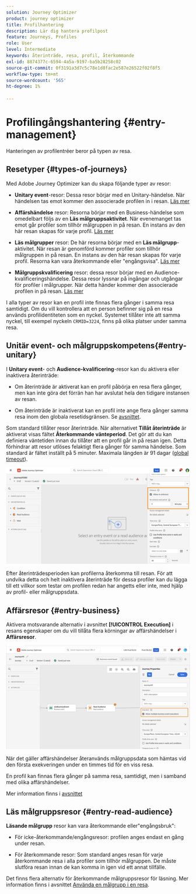 ```yaml
---
solution: Journey Optimizer
product: journey optimizer
title: Profilhantering
description: Lär dig hantera profilpost
feature: Journeys, Profiles
role: User
level: Intermediate
keywords: återinträde, resa, profil, återkommande
exl-id: 8874377c-6594-4a5a-9197-ba5b28258c02
source-git-commit: 0f3191a3d7c5c78e1d8fac2e587e26522f02f8f5
workflow-type: tm+mt
source-wordcount: '565'
ht-degree: 1%

---
```



# Profilingångshantering {#entry-management}

Hanteringen av profilentréer beror på typen av resa.

## Resetyper {#types-of-journeys}

Med Adobe Journey Optimizer kan du skapa följande typer av resor:

* **Unitary event**-resor: Dessa resor börjar med en Unitary-händelse. När händelsen tas emot kommer den associerade profilen in i resan. [Läs mer](#entry-unitary)

* **Affärshändelse** resor: Resorna börjar med en Business-händelse som omedelbart följs av en **Läs målgruppsaktivitet**. När evenemanget tas emot går profiler som tillhör målgruppen in på resan. En instans av den här resan skapas för varje profil. [Läs mer](#entry-business)

* **Läs målgrupper** resor: De här resorna börjar med en **Läs målgrupp**-aktivitet. När resan är genomförd kommer profiler som tillhör målgruppen in på resan. En instans av den här resan skapas för varje profil. Resorna kan vara återkommande eller &quot;engångsvisa&quot;. [Läs mer](#entry-read-audience)

* **Målgruppskvalificering** resor: dessa resor börjar med en Audience-kvalificeringshändelse. Dessa resor lyssnar på ingångar och utgångar för profiler i målgrupper. När detta händer kommer den associerade profilen in på resan. [Läs mer](#entry-unitary)

I alla typer av resor kan en profil inte finnas flera gånger i samma resa samtidigt. Om du vill kontrollera att en person befinner sig på en resa används profilidentiteten som en nyckel. Systemet tillåter inte att samma nyckel, till exempel nyckeln `CRMID=3224`, finns på olika platser under samma resa.

## Unitär event- och målgruppskompetens{#entry-unitary}

I **Unitary event**- och **Audience-kvalificering**-resor kan du aktivera eller inaktivera återinträde:

* Om återinträde är aktiverat kan en profil påbörja en resa flera gånger, men kan inte göra det förrän han har avslutat hela den tidigare instansen av resan.

* Om återinträde är inaktiverat kan en profil inte ange flera gånger samma resa inom den globala resetidsgränsen. Se [avsnittet](../building-journeys/journey-properties.md#global_timeout).

Som standard tillåter resor återinträde. När alternativet **Tillåt återinträde** är aktiverat visas fältet **Återkommande vänteperiod**. Det gör att du kan definiera väntetiden innan du tillåter att en profil går in på resan igen. Detta förhindrar att resor utlöses felaktigt flera gånger för samma händelse. Som standard är fältet inställt på 5 minuter. Maximala längden är 91 dagar ([global timeout](journey-properties.md#global_timeout)).

<!--
When a journey ends, its status is **[!UICONTROL Closed]**. New individuals can no longer enter the journey. Persons already in the journey automatically exit the journey. 
-->

![](assets/journey-re-entrance.png)

Efter återinträdesperioden kan profilerna återkomma till resan. För att undvika detta och helt inaktivera återinträde för dessa profiler kan du lägga till ett villkor som testar om profilen redan har angetts eller inte, med hjälp av profil- eller målgruppsdata.

<!--
Due to the 30-day journey timeout, when journey reentrance is not allowed, we cannot make sure the reentrance blocking will work more than 91 days. Indeed, as we remove all information about persons who entered the journey 91 days after they enter, we cannot know the person entered previously, more than 91 days ago. -->

## Affärsresor {#entry-business}

<!--
Business events follow reentrance rules in the same way as for unitary events. If a journey allows reentrance, the next business event will be processed.
-->

Aktivera motsvarande alternativ i avsnittet **[!UICONTROL Execution]** i resans egenskaper om du vill tillåta flera körningar av affärshändelser i **Affärsresor**.

![](assets/business-entry.png)

När det gäller affärshändelser återanvänds målgruppsdata som hämtas vid den första exekveringen under en timmes tid för en viss resa.

En profil kan finnas flera gånger på samma resa, samtidigt, men i samband med olika affärshändelser.

Mer information finns i [avsnittet](../event/about-creating-business.md)

## Läs målgruppsresor {#entry-read-audience}

**Läsande målgrupp** resor kan vara återkommande eller&quot;engångsbruk&quot;:

* För icke-återkommande/engångsresor: profilen anges endast en gång under resan.

* För återkommande resor: Som standard anges resan för varje återkommande resa i alla profiler som tillhör målgruppen. De måste slutföra resan innan de kan komma in igen vid ett annat tillfälle.

Det finns flera alternativ för återkommande målgruppsresor för läsning. Mer information finns i avsnittet [Använda en målgrupp i en resa](../building-journeys/read-audience.md).

<!--
After 91 days, a Read audience journey switches to the **Finished** status. This behavior is set for 91 days only (i.e. journey timeout default value) as all information about profiles who entered the journey is removed 91 days after they entered. Persons still in the journey automatically are impacted. They exit the journey after the 30 day timeout. 
-->
